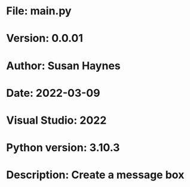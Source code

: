 # File:     main.py
# Version:  0.0.01
# Author:   Susan Haynes
# Date: 2022-03-09
# Visual Studio: 2022
# Python version: 3.10.3

# Description: Create a message box